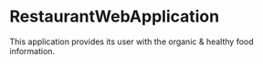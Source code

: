# RestaurantWebApplication
This application provides its user with the organic & healthy food information.
